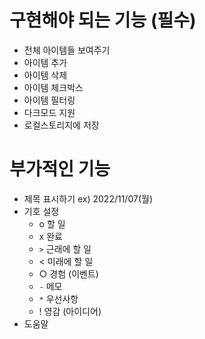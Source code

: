 # 구현해야 되는 기능 (필수)
- 전체 아이템들 보여주기
- 아이템 추가
- 아이템 삭제
- 아이템 체크박스
- 아이템 필터링
- 다크모드 지원
- 로컬스토리지에 저장

# 부가적인 기능
- 제목 표시하기 ex) 2022/11/07(월)
- 기호 설정
    - o 할 일
    - x 완료
    - `>` 근래에 할 일
    - < 미래에 할 일
    - ○ 경험 (이벤트)
    - `-` 메모
    - `*` 우선사항
    - ! 영감 (아이디어)
- 도움말